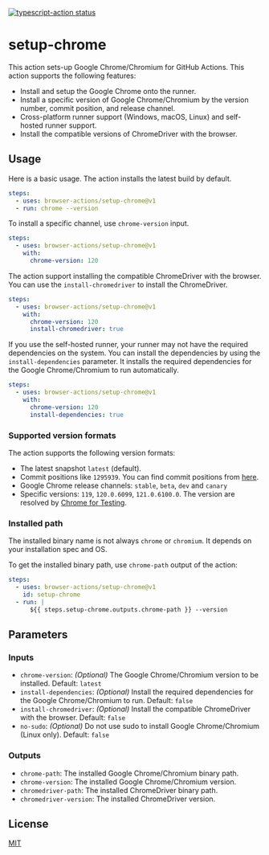 <p>
  <a href="https://github.com/browser-actions/setup-chrome/actions"><img alt="typescript-action status" src="https://github.com/browser-actions/setup-chrome/workflows/build-test/badge.svg"></a>
</p>

# setup-chrome

This action sets-up Google Chrome/Chromium for GitHub Actions. This action supports the following features:

- Install and setup the Google Chrome onto the runner.
- Install a specific version of Google Chrome/Chromium by the version number, commit position, and release channel.
- Cross-platform runner support (Windows, macOS, Linux) and self-hosted runner support.
- Install the compatible versions of ChromeDriver with the browser.

## Usage

Here is a basic usage.
The action installs the latest build by default.

```yaml
steps:
  - uses: browser-actions/setup-chrome@v1
  - run: chrome --version
```

To install a specific channel, use `chrome-version` input.

```yaml
steps:
  - uses: browser-actions/setup-chrome@v1
    with:
      chrome-version: 120
```

The action support installing the compatible ChromeDriver with the browser.
You can use the `install-chromedriver` to install the ChromeDriver.

```yaml
steps:
  - uses: browser-actions/setup-chrome@v1
    with:
      chrome-version: 120
      install-chromedriver: true
```

If you use the self-hosted runner, your runner may not have the required dependencies on the system.
You can install the dependencies by using the `install-dependencies` parameter.
It installs the required dependencies for the Google Chrome/Chromium to run automatically.

```yaml
steps:
  - uses: browser-actions/setup-chrome@v1
    with:
      chrome-version: 120
      install-dependencies: true
```

### Supported version formats

The action supports the following version formats:

- The latest snapshot `latest` (default).
- Commit positions like `1295939`.  You can find commit positions from [here][snapshots].
- Google Chrome release channels: `stable`, `beta`, `dev` and `canary`
- Specific versions: `119`, `120.0.6099`, `121.0.6100.0`.  The version are resolved by [Chrome for Testing][].

[Chrome for Testing]: https://googlechromelabs.github.io/chrome-for-testing/

### Installed path

The installed binary name is not always `chrome` or `chromium`.
It depends on your installation spec and OS.

To get the installed binary path, use `chrome-path` output of the action:

```yaml
steps:
  - uses: browser-actions/setup-chrome@v1
    id: setup-chrome
  - run: |
      ${{ steps.setup-chrome.outputs.chrome-path }} --version
```

## Parameters

### Inputs

- `chrome-version`: *(Optional)* The Google Chrome/Chromium version to be installed.
  Default: `latest`
- `install-dependencies`: *(Optional)* Install the required dependencies for the Google Chrome/Chromium to run.
  Default: `false`
- `install-chromedriver`: *(Optional)* Install the compatible ChromeDriver with the browser.
  Default: `false`
- `no-sudo`: *(Optional)* Do not use sudo to install Google Chrome/Chromium (Linux only).
  Default: `false`

### Outputs

- `chrome-path`: The installed Google Chrome/Chromium binary path.
- `chrome-version`: The installed Google Chrome/Chromium version.
- `chromedriver-path`: The installed ChromeDriver binary path.
- `chromedriver-version`: The installed ChromeDriver version.

[snapshots]: https://commondatastorage.googleapis.com/chromium-browser-snapshots/index.html

## License

[MIT](LICENSE)
